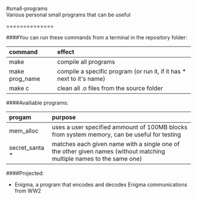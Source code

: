 #small-programs  
Various personal small programs that can be useful
  
  
==============  

####You can run these commands from a terminal in the repository folder:  

command | effect  
:---------- | :----------  
make | compile all programs  
make prog_name | compile a specific program (or run it, if it has * next to it's name) 
make c | clean all .o files from the source folder  

####Availiable programs:  
  
progam | purpose
:----------- | :-----------  
mem_alloc | uses a user specified ammount of 100MB blocks from system memory, can be useful for testing
secret_santa * | matches each given name with a single one of the other given names (without matching multiple names to the same one)

####Projected:
* Enigma, a program that encodes and decodes Enigma communications from WW2 
